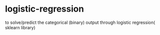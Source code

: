 # logistic-regression
to solve/predict the categorical (binary) output through logistic regression( sklearn library)

